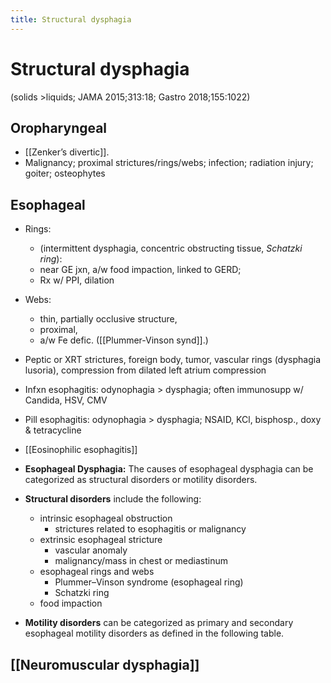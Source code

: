 ```yaml
---
title: Structural dysphagia
---
```


# Structural dysphagia

(solids >liquids; JAMA 2015;313:18; Gastro 2018;155:1022)

## Oropharyngeal

- [[Zenker’s divertic]].
- Malignancy; proximal strictures/rings/webs; infection; radiation injury; goiter; osteophytes

## Esophageal

- Rings:
  - (intermittent dysphagia, concentric obstructing tissue, _Schatzki ring_): 
  - near GE jxn, a/w food impaction, linked to GERD; 
  - Rx w/ PPI, dilation
- Webs:
  - thin, partially occlusive structure, 
  - proximal, 
  - a/w Fe defic. ([[Plummer-Vinson synd]].)
- Peptic or XRT strictures, foreign body, tumor, vascular rings (dysphagia lusoria), compression from dilated left atrium compression
- Infxn esophagitis: odynophagia > dysphagia; often immunosupp w/ Candida, HSV, CMV
- Pill esophagitis: odynophagia > dysphagia; NSAID, KCl, bisphosp., doxy & tetracycline
- [[Eosinophilic esophagitis]]
- **Esophageal Dysphagia:** The causes of esophageal dysphagia can be categorized as structural disorders or motility disorders.

- **Structural disorders** include the following:
  - intrinsic esophageal obstruction
    - strictures related to esophagitis or malignancy
  - extrinsic esophageal stricture
    - vascular anomaly
    - malignancy/mass in chest or mediastinum
  - esophageal rings and webs
    - Plummer–Vinson syndrome (esophageal ring)
    - Schatzki ring
  - food impaction
- **Motility disorders** can be categorized as primary and secondary esophageal motility disorders as defined in the following table.

## [[Neuromuscular dysphagia]]
